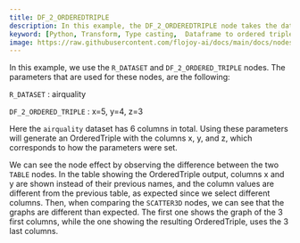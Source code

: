 ```yaml
---
title: DF_2_ORDEREDTRIPLE
description: In this example, the DF_2_ORDEREDTRIPLE node takes the dataframe type data as input and converts it to an OrderedTriple type by selecting the first three columns.
keyword: [Python, Transform, Type casting,  Dataframe to ordered triple conversion, Python type casting transformer, Data conversion with DF_2_ORDEREDTRIPLE, Python data manipulation, Streamline data processing, Data transformation techniques, Ordered triple creation, Python data analysis, Accurate data insights, Data manipulation using DF_2_ORDEREDTRIPLE]
image: https://raw.githubusercontent.com/flojoy-ai/docs/main/docs/nodes/TRANSFORMERS/TYPE_CASTING/DF_2_ORDEREDTRIPLE/examples/EX1/output.jpeg
---
```


In this example, we use the `R_DATASET` and `DF_2_ORDERED_TRIPLE` nodes. The parameters that are used for these nodes, are the following:

`R_DATASET` : airquality

`DF_2_ORDERED_TRIPLE` : x=5, y=4, z=3

Here the `airquality` dataset has 6 columns in total. Using these parameters will generate an OrderedTriple with the columns x, y, and z, which corresponds to how the parameters were set.

We can see the node effect by observing the difference between the two `TABLE` nodes. In the table showing the OrderedTriple output, columns x and y are shown instead of their previous names, and the column values are different from the previous table, as expected since we select different columns.
Then, when comparing the `SCATTER3D` nodes, we can see that the graphs are different than expected. The first one shows the graph of the 3 first columns, while the one showing the resulting OrderedTriple, uses the 3 last columns.
